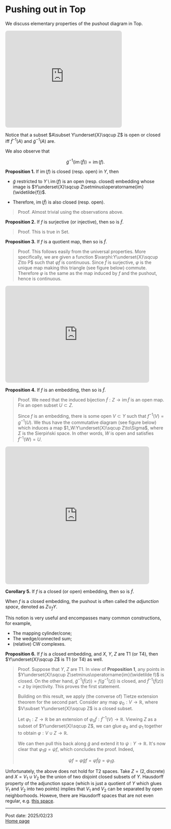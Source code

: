 # Pushing out in Top

We discuss elementary properties of the pushout diagram in $\mathsf{Top}$.

<!-- https://q.uiver.app/#q=WzAsNCxbMCwwLCJYIl0sWzEsMCwiWSJdLFswLDEsIloiXSxbMSwxLCJcXGZyYWN7WVxcc3FjdXAgWn17XFxsYW5nbGUgZih4KVxcc2ltIGcoeClcXHJhbmdsZX0iXSxbMCwxLCJmIl0sWzAsMiwiZyIsMl0sWzIsMywiXFx0aWxkZSBmIiwyXSxbMSwzLCJcXHRpbGRlIGciXV0= -->
<iframe class="quiver-embed" src="https://q.uiver.app/#q=WzAsNCxbMCwwLCJYIl0sWzEsMCwiWSJdLFswLDEsIloiXSxbMSwxLCJcXGZyYWN7WVxcc3FjdXAgWn17XFxsYW5nbGUgZih4KVxcc2ltIGcoeClcXHJhbmdsZX0iXSxbMCwxLCJmIl0sWzAsMiwiZyIsMl0sWzIsMywiXFx0aWxkZSBmIiwyXSxbMSwzLCJcXHRpbGRlIGciXV0=&embed" width="366" height="304" style="border-radius: 8px; border: none;"></iframe>

Notice that a subset $A\subset Y\underset{X}\sqcup Z$ is open or closed iff $\widetilde{f}^{-1}(A)$ and $\widetilde{g}^{-1}(A)$ are.

We also observe that

$$\widetilde{g}^{-1}(\operatorname{im}(\widetilde{f}))=\operatorname{im}(f).$$

**Proposition 1.** If $\operatorname{im}(f)$ is closed (resp. open) in $Y$, then 

- $\widetilde{g}$ restricted to $Y\setminus\operatorname{im}(f)$ is an open (resp. closed) embedding whose image is $Y\underset{X}\sqcup Z\setminus\operatorname{im}(\widetilde{f})$.

- Therefore, $\operatorname{im}(\widetilde{f})$ is also closed (resp. open).

> Proof. Almost trivial using the observations above.

**Proposition 2.** If $f$ is surjective (or injective), then so is $\widetilde f$. 

> Proof. This is true in $\mathsf{Set}$.

**Proposition 3.** If $f$ is a quotient map, then so is $\widetilde f$.

> Proof. This follows easily from the universal properties. More specifically, we are given a function $\varphi:Y\underset{X}\sqcup Z\to P$ such that $\varphi\widetilde f$ is continuous. Since $\widetilde f$ is surjective, $\varphi$ is the unique map making this triangle (see figure below) commute. Therefore $\varphi$ is the same as the map induced by $f$ and the pushout, hence is continuous.

<!-- https://q.uiver.app/#q=WzAsMyxbMCwwLCJaIl0sWzEsMCwiWVxcdW5kZXJzZXR7WH17XFxzcWN1cH1aIl0sWzIsMSwiUCJdLFswLDEsIlxcdGlsZGUgZiJdLFsxLDIsIiIsMSx7InN0eWxlIjp7ImJvZHkiOnsibmFtZSI6ImRhc2hlZCJ9fX1dLFswLDIsIlxcdmFycGhpXFx0aWxkZSBmIiwyXV0= -->
<iframe class="quiver-embed" src="https://q.uiver.app/#q=WzAsMyxbMCwwLCJaIl0sWzEsMCwiWVxcdW5kZXJzZXR7WH17XFxzcWN1cH1aIl0sWzIsMSwiUCJdLFswLDEsIlxcdGlsZGUgZiJdLFsxLDIsIiIsMSx7InN0eWxlIjp7ImJvZHkiOnsibmFtZSI6ImRhc2hlZCJ9fX1dLFswLDIsIlxcdmFycGhpXFx0aWxkZSBmIiwyXV0=&embed" width="452" height="304" style="border-radius: 8px; border: none;"></iframe>

**Proposition 4.** If $f$ is an embedding, then so is $\widetilde f$.

> Proof. We need that the induced bijection $\widetilde f:Z\to\operatorname{im}\widetilde f$ is an open map. Fix an open subset $U\subset Z$.
>
> Since $f$ is an embedding, there is some open $V\subset Y$ such that $f^{-1}(V)=g^{-1}(U)$. We thus have the commutative diagram (see figure below) which induces a map $1_W:Y\underset{X}\sqcup Z\to\Sigma$, where $\Sigma$ is the Sierpiński space. In other words, $W$ is open and satisfies $\widetilde f^{-1}(W)=U$.

<!-- https://q.uiver.app/#q=WzAsNSxbMCwxLCJaIl0sWzEsMSwiWVxcdW5kZXJzZXR7WH17XFxzcWN1cH1aIl0sWzIsMiwiXFxTaWdtYSJdLFswLDAsIlgiXSxbMSwwLCJZIl0sWzAsMSwiXFx0aWxkZSBmIl0sWzMsNCwiZiJdLFszLDAsImciLDJdLFs0LDEsIlxcdGlsZGUgZyIsMl0sWzAsMiwiMV9VIiwyXSxbNCwyLCIxX1YiXSxbMSwyLCIiLDEseyJzdHlsZSI6eyJib2R5Ijp7Im5hbWUiOiJkYXNoZWQifX19XV0= -->
<iframe class="quiver-embed" src="https://q.uiver.app/#q=WzAsNSxbMCwxLCJaIl0sWzEsMSwiWVxcdW5kZXJzZXR7WH17XFxzcWN1cH1aIl0sWzIsMiwiXFxTaWdtYSJdLFswLDAsIlgiXSxbMSwwLCJZIl0sWzAsMSwiXFx0aWxkZSBmIl0sWzMsNCwiZiJdLFszLDAsImciLDJdLFs0LDEsIlxcdGlsZGUgZyIsMl0sWzAsMiwiMV9VIiwyXSxbNCwyLCIxX1YiXSxbMSwyLCIiLDEseyJzdHlsZSI6eyJib2R5Ijp7Im5hbWUiOiJkYXNoZWQifX19XV0=&embed" width="452" height="432" style="border-radius: 8px; border: none;"></iframe>

**Corollary 5.** If $f$ is a closed (or open) embedding, then so is $\tilde f$. 

When $f$ is a closed embedding, the pushout is often called the *adjunction space*, denoted as $Z\cup_fY$.

This notion is very useful and encompasses many common constructions, for example,

- The mapping cylinder/cone;
- The wedge/connected sum;
- (relative) CW complexes.

**Proposition 6.** If $f$ is a closed embedding, and $X$, $Y$, $Z$ are T1 (or T4), then $Y\underset{X}\sqcup Z$ is T1 (or T4) as well.

> Proof. Suppose that $Y$, $Z$ are T1. In view of **Proposition 1**, any points in $Y\underset{X}\sqcup Z\setminus\operatorname{im}(\widetilde f)$ is closed. On the other hand, $\widetilde{g}^{-1}(\widetilde{f}(z))=f(g^{-1}(z))$ is closed, and $\widetilde{f}^{-1}(\widetilde{f}(z))=z$ by injectivity. This proves the first statement.
>
> Building on this result, we apply (the converse of) Tietze extension theorem for the second part. Consider any map $\varphi_0:V\to\mathbb{R}$, where $V\subset Y\underset{X}\sqcup Z$ is a closed subset.
>
> Let $\varphi_1:Z\to\mathbb{R}$ be an extension of $\varphi_0\widetilde{f}:\widetilde{f}^{-1}(V)\to\mathbb{R}$. Viewing $Z$ as a subset of $Y\underset{X}\sqcup Z$, we can glue $\varphi_0$ and $\varphi_1$ together to obtain $\varphi:V\cup Z\to\mathbb{R}$.
>
> We can then pull this back along $\widetilde{g}$ and extend it to $\psi:Y\to\mathbb{R}$. It's now clear that $\varphi_1g=\psi f$, which concludes the proof. Indeed,
>
> $$\psi f=\varphi\widetilde{g}f=\varphi\widetilde{f}g=\varphi_1g.$$

Unfortunately, the above does not hold for T2 spaces. Take $Z=(2,\text{discrete})$ and $X=V_1\cup V_2$ be the union of two disjoint closed subsets of $Y$. Hausdorff property of the adjunction space (which is just a quotient of $Y$ which glues $V_1$ and $V_2$ into two points) implies that $V_1$ and $V_2$ can be separated by open neighborhoods. Howeve, there are Hausdorff spaces that are not even regular, e.g. [this space](https://en.wikipedia.org/wiki/K-topology).

---
Post date: 2025/02/23 \
[Home page](https://caelestia.github.io)